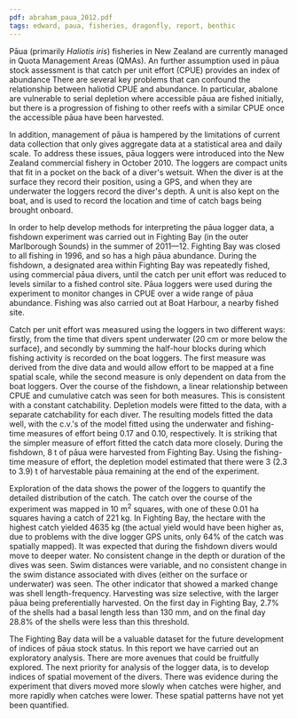 ```yaml
---
pdf: abraham_paua_2012.pdf
tags: edward, paua, fisheries, dragonfly, report, benthic
---
```

Pāua (primarily *Haliotis iris*) fisheries in New Zealand are currently managed
in Quota Management Areas (QMAs). An further assumption used in pāua stock
assessment is that catch per unit effort (CPUE) provides an index of
abundance There are several key problems that can confound the relationship
between haliotid CPUE and abundance. In particular, abalone are vulnerable to
serial depletion where accessible pāua are fished initially, but there is a
progression of fishing to other reefs with a similar CPUE once the accessible
pāua have been harvested.

In addition, management of pāua is hampered by the limitations of current data collection that only gives aggregate data at a
statistical area and daily scale.  To address these issues, pāua loggers were
introduced into the New Zealand commercial fishery in October 2010. The
loggers are compact units that fit in a pocket on the back of a diver's
wetsuit. When the diver is at the surface they record their position, using a
GPS, and when they are underwater the loggers record the diver's depth. A unit
is also kept on the boat, and is used to record the location and time of catch
bags being brought onboard.

In order to help develop methods for interpreting
the pāua logger data, a fishdown experiment was carried out in Fighting Bay
(in the outer Marlborough Sounds) in the summer of 2011—12. Fighting Bay was
closed to all fishing in 1996, and so has a high pāua abundance. During the
fishdown, a designated area within Fighting Bay was repeatedly fished, using
commercial pāua divers, until the catch per unit effort was reduced to levels
similar to a fished control site. Pāua loggers were used during the experiment
to monitor changes in CPUE over a wide range of pāua abundance. Fishing was
also carried out at Boat Harbour, a nearby fished site.

Catch per unit
effort was measured using the loggers in two different ways: firstly, from the
time that divers spent underwater (20 cm or more below the surface), and
secondly by summing the half-hour blocks during which fishing activity is
recorded on the boat loggers. The first measure was derived from the dive data
and would allow effort to be mapped at a fine spatial scale, while the second
measure is only dependent on data from the boat loggers. Over the course of the
fishdown, a linear relationship between CPUE and cumulative catch was seen for
both measures. This is consistent with a constant catchability.  Depletion
models were fitted to the data, with a separate catchability for each diver.
The resulting models fitted the data well, with the c.v.'s of the model fitted
using the underwater and fishing-time measures of effort being 0.17 and 0.10,
respectively. It is striking that the simpler measure of effort fitted the
catch data more closely. During the fishdown, 8 t of pāua were harvested from
Fighting Bay. Using the fishing-time measure of effort, the depletion model
estimated that there were 3 (2.3 to 3.9) t of harvestable pāua remaining at
the end of the experiment.

Exploration of the data shows the power of the
loggers to quantify the detailed distribution of the catch.  The catch over the
course of the experiment was mapped in 10 m<sup>2</sup> squares, with one of these 0.01 ha
squares having a catch of 221 kg. In Fighting Bay, the hectare with the highest
catch yielded 4635 kg (the actual yield would have been higher as, due to
problems with the dive logger GPS units, only 64% of the catch was spatially
mapped). It was expected that during the fishdown divers would move to deeper
water. No consistent change in the depth or duration of the dives was seen. Swim distances were variable,
and no consistent change in the swim distance associated with dives (either on the surface or underwater)
was seen. The other indicator that showed a marked change was shell length-frequency. Harvesting was
size selective, with the larger pāua being preferentially harvested. On the first day in Fighting Bay, 2.7%
of the shells had a basal length less than 130 mm, and on the final day 28.8% of the shells were less than
this threshold.

The Fighting Bay data will be a valuable dataset for the future development of indices of pāua stock
status. In this report we have carried out an exploratory analysis. There are more avenues that could
be fruitfully explored. The next priority for analysis of the logger data, is to develop indices of spatial
movement of the divers. There was evidence during the experiment that divers moved more slowly when
catches were higher, and more rapidly when catches were lower. These spatial patterns have not yet been
quantified.
